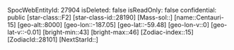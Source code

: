 ﻿---
location: [-59.48,-187.05,8000]
type: Station
tags:
- astro/Star

---
SpocWebEntityId: 27904
isDeleted: false
isReadOnly: false
confidential: public
[star-class::F2]
[star-class-id::28190]
[Mass-sol::]
[name::Centauri-15]
[geo-alt::8000]
[geo-lon::-187.05]
[geo-lat::-59.48]
[geo-lon-v::0]
[geo-lat-v::-0.01]
[bright-min::43]
[bright-max::46]
[Zodiac-index::15]
[ZodiacId::28101]
[NextStarId::]

